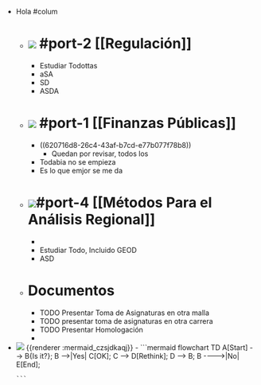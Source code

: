 - Hola #colum
	- # ![](https://mir-s3-cdn-cf.behance.net/project_modules/disp/72e2f123594107.56327cc07f147.gif) #port-2  [[Regulación]]
		- Estudiar Todottas
		- aSA
		- SD
		- ASDA
	- # ![](https://m.media-amazon.com/images/I/91OGvkgkEbL._AC_SL1500_.jpg) #port-1  [[Finanzas Públicas]]
		- ((620716d8-26c4-43af-b7cd-e77b077f78b8))
			- Quedan  por revisar, todos los
		- Todabia no se empieza
		- Es lo que emjor se me da
	- # ![](https://c.tenor.com/F44JQ019qQoAAAAC/homer-economics.gif)#port-4 [[Métodos Para el Análisis Regional]]
		-
		- Estudiar Todo, Incluido GEOD
		- ASD
	- # Documentos
		- TODO Presentar Toma de Asignaturas en otra malla
		- TODO presentar toma de asignaturas en otra carrera
		- TODO Presentar Homologación
		-
- <img src="https://mermaid.ink/img/ICBmbG93Y2hhcnQgVEQKICAgIEFbU3RhcnRdIC0tPiBCe0lzIGl0P307CiAgICBCIC0tPnxZZXN8IENbT0tdOwogICAgQyAtLT4gRFtSZXRoaW5rXTsKICAgIEQgLS0+IEI7CiAgICBCIC0tLS0+fE5vfCBFW0VuZF07Cgo=" />
  {{renderer :mermaid_czsjdkaqj}}
	- ```mermaid 
	  flowchart TD
	      A[Start] --> B{Is it?};
	      B -->|Yes| C[OK];
	      C --> D[Rethink];
	      D --> B;
	      B ---->|No| E[End];
	  
	  ```
